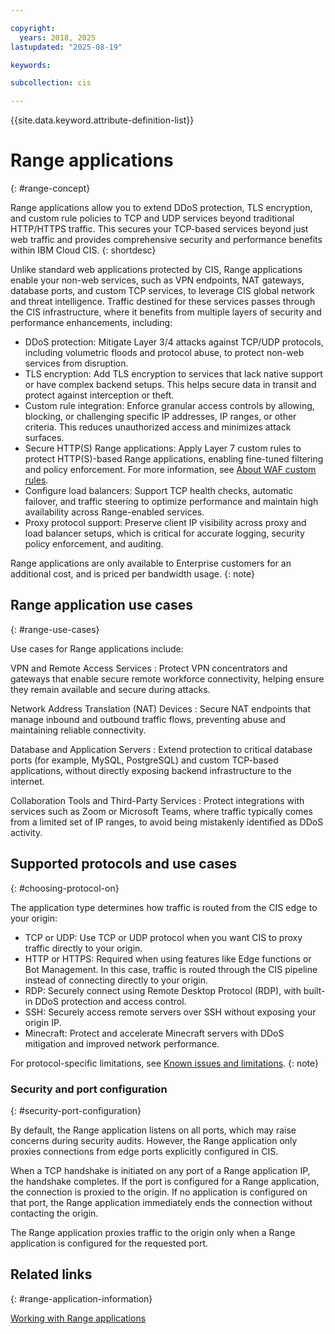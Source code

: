 ```yaml
---

copyright:
  years: 2018, 2025
lastupdated: "2025-08-19"

keywords:

subcollection: cis

---
```


{{site.data.keyword.attribute-definition-list}}

# Range applications
{: #range-concept}

Range applications allow you to extend DDoS protection, TLS encryption, and custom rule policies to TCP and UDP services beyond traditional HTTP/HTTPS traffic. This secures your TCP-based services beyond just web traffic and provides comprehensive security and performance benefits within IBM Cloud CIS.
{: shortdesc}

Unlike standard web applications protected by CIS, Range applications enable your non-web services, such as VPN endpoints, NAT gateways, database ports, and custom TCP services, to leverage CIS global network and threat intelligence. Traffic destined for these services passes through the CIS infrastructure, where it benefits from multiple layers of security and performance enhancements, including:

* DDoS protection: Mitigate Layer 3/4 attacks against TCP/UDP protocols, including volumetric floods and protocol abuse, to protect non-web services from disruption.
* TLS encryption: Add TLS encryption to services that lack native support or have complex backend setups. This helps secure data in transit and protect against interception or theft.
* Custom rule integration: Enforce granular access controls by allowing, blocking, or challenging specific IP addresses, IP ranges, or other criteria. This reduces unauthorized access and minimizes attack surfaces.
* Secure HTTP(S) Range applications: Apply Layer 7 custom rules to protect HTTP(S)-based Range applications, enabling fine-tuned filtering and policy enforcement. For more information, see [About WAF custom rules](/docs/cis?topic=cis-custom-rules-overview).
* Configure load balancers: Support TCP health checks, automatic failover, and traffic steering to optimize performance and maintain high availability across Range-enabled services.
* Proxy protocol support: Preserve client IP visibility across proxy and load balancer setups, which is critical for accurate logging, security policy enforcement, and auditing.

Range applications are only available to Enterprise customers for an additional cost, and is priced per bandwidth usage.
{: note}

## Range application use cases
{: #range-use-cases}

Use cases for Range applications include:

VPN and Remote Access Services
:   Protect VPN concentrators and gateways that enable secure remote workforce connectivity, helping ensure they remain available and secure during attacks.

Network Address Translation (NAT) Devices
:   Secure NAT endpoints that manage inbound and outbound traffic flows, preventing abuse and maintaining reliable connectivity.

Database and Application Servers
:   Extend protection to critical database ports (for example, MySQL, PostgreSQL) and custom TCP-based applications, without directly exposing backend infrastructure to the internet.

Collaboration Tools and Third-Party Services
:   Protect integrations with services such as Zoom or Microsoft Teams, where traffic typically comes from a limited set of IP ranges, to avoid being mistakenly identified as DDoS activity.

## Supported protocols and use cases
{: #choosing-protocol-on}

The application type determines how traffic is routed from the CIS edge to your origin:

* TCP or UDP: Use TCP or UDP protocol when you want CIS to proxy traffic directly to your origin.
* HTTP or HTTPS: Required when using features like Edge functions or Bot Management. In this case, traffic is routed through the CIS pipeline instead of connecting directly to your origin.
* RDP: Securely connect using Remote Desktop Protocol (RDP), with built-in DDoS protection and access control.
* SSH: Securely access remote servers over SSH without exposing your origin IP.
* Minecraft: Protect and accelerate Minecraft servers with DDoS mitigation and improved network performance.

For protocol-specific limitations, see [Known issues and limitations](/docs/cis?topic=cis-known-limitations#limitations-protocols).
{: note}

### Security and port configuration
{: #security-port-configuration}

By default, the Range application listens on all ports, which may raise concerns during security audits. However, the Range application only proxies connections from edge ports explicitly configured in CIS.

When a TCP handshake is initiated on any port of a Range application IP, the handshake completes. If the port is configured for a Range application, the connection is proxied to the origin. If no application is configured on that port, the Range application immediately ends the connection without contacting the origin.

The Range application proxies traffic to the origin only when a Range application is configured for the requested port.

## Related links
{: #range-application-information}

[Working with Range applications](/docs/cis?group=range)
